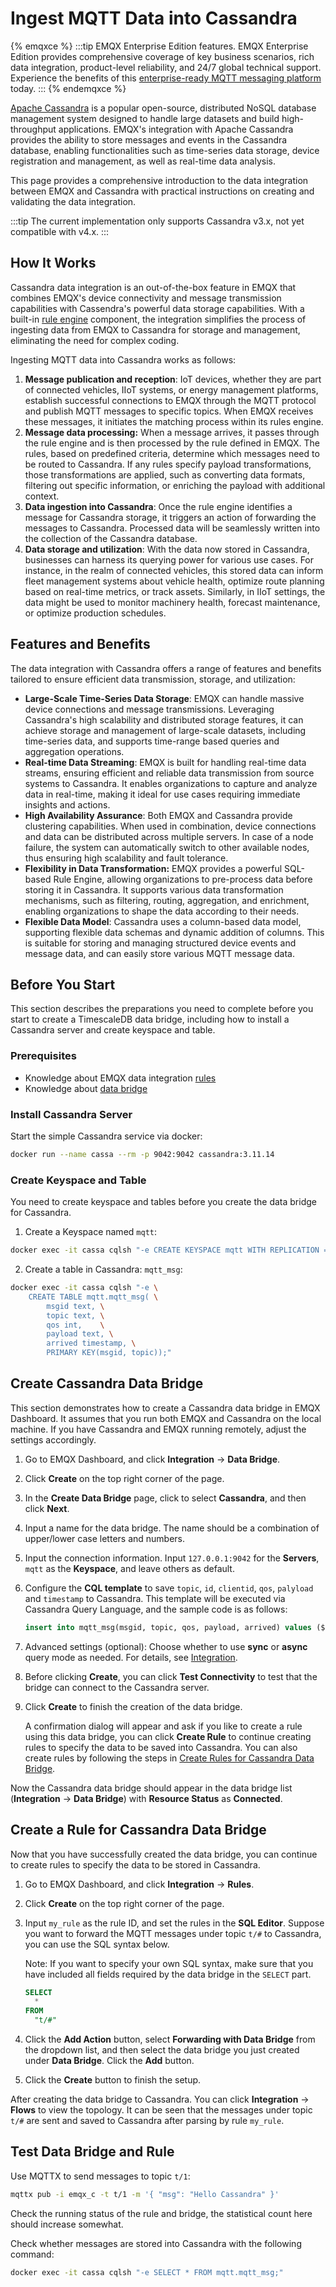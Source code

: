 # Ingest MQTT Data into Cassandra

<!-- 提供一段简介，描述支数据桥接的基本工作方式、关键特性和价值，如果有局限性也应当在此处说明（如必须说明的版本限制、当前未解决的问题）。 -->

{% emqxce %}
:::tip
EMQX Enterprise Edition features. EMQX Enterprise Edition provides comprehensive coverage of key business scenarios, rich data integration, product-level reliability, and 24/7 global technical support. Experience the benefits of this [enterprise-ready MQTT messaging platform](https://www.emqx.com/en/try?product=enterprise) today.
:::
{% endemqxce %}

[Apache Cassandra](https://cassandra.apache.org/_/index.html) is a popular open-source, distributed NoSQL database management system designed to handle large datasets and build high-throughput applications. EMQX's integration with Apache Cassandra provides the ability to store messages and events in the Cassandra database, enabling functionalities such as time-series data storage, device registration and management, as well as real-time data analysis.

This page provides a comprehensive introduction to the data integration between EMQX and Cassandra with practical instructions on creating and validating the data integration.

:::tip
The current implementation only supports Cassandra v3.x, not yet compatible with v4.x.
:::

## How It Works

Cassandra data integration is an out-of-the-box feature in EMQX that combines EMQX's device connectivity and message transmission capabilities with Cassendra's powerful data storage capabilities. With a built-in [rule engine](./rules.md) component, the integration simplifies the process of ingesting data from EMQX to Cassandra for storage and management, eliminating the need for complex coding.

<!-- The diagram below illustrates a typical architecture of data integration between EMQX and Cassandra. -->

Ingesting MQTT data into Cassandra works as follows:

1. **Message publication and reception**: IoT devices, whether they are part of connected vehicles, IIoT systems, or energy management platforms, establish successful connections to EMQX through the MQTT protocol and publish MQTT messages to specific topics. When EMQX receives these messages, it initiates the matching process within its rules engine.
2. **Message data processing:** When a message arrives, it passes through the rule engine and is then processed by the rule defined in EMQX. The rules, based on predefined criteria, determine which messages need to be routed to Cassandra. If any rules specify payload transformations, those transformations are applied, such as converting data formats, filtering out specific information, or enriching the payload with additional context.
3. **Data ingestion into Cassandra**: Once the rule engine identifies a message for Cassandra storage, it triggers an action of forwarding the messages to Cassandra. Processed data will be seamlessly written into the collection of the Cassandra database.
4. **Data storage and utilization**: With the data now stored in Cassandra, businesses can harness its querying power for various use cases. For instance, in the realm of connected vehicles, this stored data can inform fleet management systems about vehicle health, optimize route planning based on real-time metrics, or track assets. Similarly, in IIoT settings, the data might be used to monitor machinery health, forecast maintenance, or optimize production schedules.

## Features and Benefits

The data integration with Cassandra offers a range of features and benefits tailored to ensure efficient data transmission, storage, and utilization:

- **Large-Scale Time-Series Data Storage**: EMQX can handle massive device connections and message transmissions. Leveraging Cassandra's high scalability and distributed storage features, it can achieve storage and management of large-scale datasets, including time-series data, and supports time-range based queries and aggregation operations.
- **Real-time Data Streaming**: EMQX is built for handling real-time data streams, ensuring efficient and reliable data transmission from source systems to Cassandra. It enables organizations to capture and analyze data in real-time, making it ideal for use cases requiring immediate insights and actions.
- **High Availability Assurance**: Both EMQX and Cassandra provide clustering capabilities. When used in combination, device connections and data can be distributed across multiple servers. In case of a node failure, the system can automatically switch to other available nodes, thus ensuring high scalability and fault tolerance.
- **Flexibility in Data Transformation:** EMQX provides a powerful SQL-based Rule Engine, allowing organizations to pre-process data before storing it in Cassandra. It supports various data transformation mechanisms, such as filtering, routing, aggregation, and enrichment, enabling organizations to shape the data according to their needs.
- **Flexible Data Model**: Cassandra uses a column-based data model, supporting flexible data schemas and dynamic addition of columns. This is suitable for storing and managing structured device events and message data, and can easily store various MQTT message data.

## Before You Start

This section describes the preparations you need to complete before you start to create a TimescaleDB data bridge, including how to install a Cassandra server and create keyspace and table.

### Prerequisites

- Knowledge about EMQX data integration [rules](./rules.md)
- Knowledge about [data bridge](./data-bridges.md)

### Install Cassandra Server

Start the simple Cassandra service via docker:

```bash
docker run --name cassa --rm -p 9042:9042 cassandra:3.11.14
```

### Create Keyspace and Table

You need to create keyspace and tables before you create the data bridge for Cassandra.

1. Create a Keyspace named `mqtt`:

```bash
docker exec -it cassa cqlsh "-e CREATE KEYSPACE mqtt WITH REPLICATION = {'class': 'SimpleStrategy', 'replication_factor': 1}"
```

2. Create a table in Cassandra: `mqtt_msg`:

```bash
docker exec -it cassa cqlsh "-e \
    CREATE TABLE mqtt.mqtt_msg( \
        msgid text, \
        topic text, \
        qos int,    \
        payload text, \
        arrived timestamp, \
        PRIMARY KEY(msgid, topic));"
```

## Create Cassandra Data Bridge

This section demonstrates how to create a Cassandra data bridge in EMQX Dashboard. It assumes that you run both EMQX and Cassandra on the local machine. If you have Cassandra and EMQX running remotely, adjust the settings accordingly.

1. Go to EMQX Dashboard, and click **Integration** -> **Data Bridge**.

2. Click **Create** on the top right corner of the page.

3. In the **Create Data Bridge** page, click to select **Cassandra**, and then click **Next**.

4. Input a name for the data bridge. The name should be a combination of upper/lower case letters and numbers.

5. Input the connection information. Input `127.0.0.1:9042` for the **Servers**, `mqtt` as the **Keyspace**, and leave others as default.

6. Configure the **CQL template** to save `topic`, `id`, `clientid`, `qos`, `palyload` and `timestamp` to Cassandra. This template will be executed via Cassandra Query Language, and the sample code is as follows:

   ```sql
   insert into mqtt_msg(msgid, topic, qos, payload, arrived) values (${id}, ${topic}, ${qos}, ${payload}, ${timestamp})
   ```

7. Advanced settings (optional):  Choose whether to use **sync** or **async** query mode as needed. For details, see [Integration](./data-bridges.md).

8. Before clicking **Create**, you can click **Test Connectivity** to test that the bridge can connect to the Cassandra server.

9. Click **Create** to finish the creation of the data bridge. 

   A confirmation dialog will appear and ask if you like to create a rule using this data bridge, you can click **Create Rule** to continue creating rules to specify the data to be saved into Cassandra. You can also create rules by following the steps in [Create Rules for Cassandra Data Bridge](#create-rules-for-cassandra-data-bridge).

Now the Cassandra data bridge should appear in the data bridge list (**Integration** -> **Data Bridge**) with **Resource Status** as **Connected**. 

## Create a Rule for Cassandra Data Bridge

Now that you have successfully created the data bridge, you can continue to create rules to specify the data to be stored in Cassandra. 

1. Go to EMQX Dashboard, and click **Integration** -> **Rules**.

2. Click **Create** on the top right corner of the page.

3. Input `my_rule` as the rule ID, and set the rules in the **SQL Editor**. Suppose you want to forward the MQTT messages under topic `t/#` to Cassandra, you can use the SQL syntax below. 

   Note: If you want to specify your own SQL syntax, make sure that you have included all fields required by the data bridge in the `SELECT` part.
   
   ```sql
   SELECT 
     *
   FROM
     "t/#"
   ```

4. Click the **Add Action** button, select **Forwarding with Data Bridge** from the dropdown list, and then select the data bridge you just created under **Data Bridge**. Click the **Add** button. 
6. Click the **Create** button to finish the setup. 

After creating the data bridge to Cassandra. You can click **Integration** -> **Flows** to view the topology. It can be seen that the messages under topic `t/#`  are sent and saved to Cassandra after parsing by rule `my_rule`.

## Test Data Bridge and Rule

Use MQTTX to send messages to topic  `t/1`:

```bash
mqttx pub -i emqx_c -t t/1 -m '{ "msg": "Hello Cassandra" }'
```

Check the running status of the rule and bridge, the statistical count here should increase somewhat.

Check whether messages are stored into Cassandra with the following command:

```bash
docker exec -it cassa cqlsh "-e SELECT * FROM mqtt.mqtt_msg;"
```
